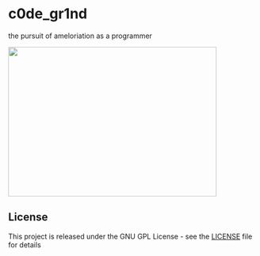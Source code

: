# c0de_gr1nd
the pursuit of ameloriation as a programmer

<img src="https://i.imgur.com/2GJnHcq.gif" width="420" height="302">

## License
This project is released under the GNU GPL License - see the [LICENSE](LICENSE) file for details